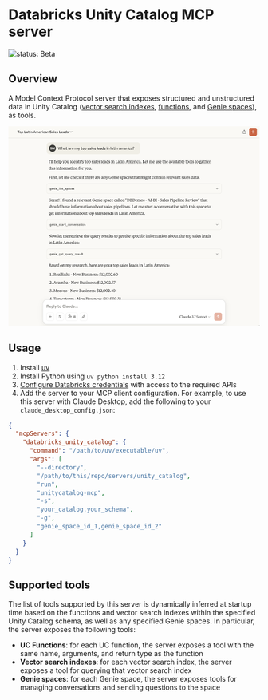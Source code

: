 # Databricks Unity Catalog MCP server
![status: Beta](https://img.shields.io/badge/status-Beta-yellow?style=flat-square&logo=databricks)

## Overview
A Model Context Protocol server that exposes structured and unstructured data in Unity Catalog ([vector search indexes](https://docs.databricks.com/gcp/en/generative-ai/vector-search), [functions](https://docs.databricks.com/aws/en/generative-ai/agent-framework/create-custom-tool), and 
[Genie spaces](https://docs.databricks.com/aws/en/genie/)), as tools.

<img src="docs/images/demo.png" alt="Demo image" height="400px">

## Usage
1. Install [uv](https://docs.astral.sh/uv/getting-started/installation/)
1. Install Python using `uv python install 3.12`
1. [Configure Databricks credentials](https://docs.databricks.com/aws/en/dev-tools/cli/authentication) with access to the required APIs
1. Add the server to your MCP client configuration. For example, to use this server with Claude Desktop, add the following to your `claude_desktop_config.json`:

```json
{
  "mcpServers": {
    "databricks_unity_catalog": {
      "command": "/path/to/uv/executable/uv",
      "args": [
        "--directory",
        "/path/to/this/repo/servers/unity_catalog",
        "run",
        "unitycatalog-mcp",
        "-s",
        "your_catalog.your_schema",
        "-g",
        "genie_space_id_1,genie_space_id_2"
      ]
    }
  }
}
```

## Supported tools

The list of tools supported by this server is dynamically inferred at startup time based on the functions and vector search indexes
within the specified Unity Catalog schema, as well as any specified Genie spaces. In particular, the server exposes
the following tools:

* **UC Functions**: for each UC function, the server exposes a tool with the same name, arguments, and return type as the function
* **Vector search indexes**: for each vector search index, the server exposes a tool for querying that vector search index
* **Genie spaces**: for each Genie space, the server exposes tools for managing conversations and sending questions to the space
